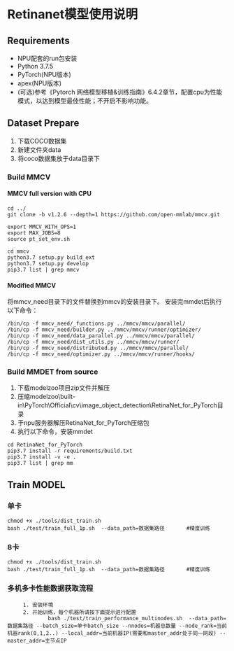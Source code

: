 # Retinanet模型使用说明

## Requirements
* NPU配套的run包安装
* Python 3.7.5
* PyTorch(NPU版本)
* apex(NPU版本)
* (可选)参考《Pytorch 网络模型移植&训练指南》6.4.2章节，配置cpu为性能模式，以达到模型最佳性能；不开启不影响功能。

## Dataset Prepare
1. 下载COCO数据集
2. 新建文件夹data
3. 将coco数据集放于data目录下

### Build MMCV

#### MMCV full version with CPU
```
cd ../
git clone -b v1.2.6 --depth=1 https://github.com/open-mmlab/mmcv.git

export MMCV_WITH_OPS=1
export MAX_JOBS=8
source pt_set_env.sh

cd mmcv
python3.7 setup.py build_ext
python3.7 setup.py develop
pip3.7 list | grep mmcv
```

#### Modified MMCV
将mmcv_need目录下的文件替换到mmcv的安装目录下。
安装完mmdet后执行以下命令：
```
/bin/cp -f mmcv_need/_functions.py ../mmcv/mmcv/parallel/
/bin/cp -f mmcv_need/builder.py ../mmcv/mmcv/runner/optimizer/
/bin/cp -f mmcv_need/data_parallel.py ../mmcv/mmcv/parallel/
/bin/cp -f mmcv_need/dist_utils.py ../mmcv/mmcv/runner/
/bin/cp -f mmcv_need/distributed.py ../mmcv/mmcv/parallel/
/bin/cp -f mmcv_need/optimizer.py ../mmcv/mmcv/runner/hooks/
```


### Build MMDET from source
1. 下载modelzoo项目zip文件并解压
2. 压缩modelzoo\built-in\PyTorch\Official\cv\image_object_detection\RetinaNet_for_PyTorch目录
3. 于npu服务器解压RetinaNet_for_PyTorch压缩包
4. 执行以下命令，安装mmdet
```
cd RetinaNet_for_PyTorch
pip3.7 install -r requirements/build.txt
pip3.7 install -v -e .
pip3.7 list | grep mm
```


## Train MODEL


### 单卡

```
chmod +x ./tools/dist_train.sh
bash ./test/train_full_1p.sh  --data_path=数据集路径       #精度训练
```


### 8卡

```
chmod +x ./tools/dist_train.sh
bash ./test/train_full_1p.sh  --data_path=数据集路径       #精度训练
```

### 多机多卡性能数据获取流程

```shell
     1. 安装环境
     2. 开始训练，每个机器所请按下面提示进行配置
             bash ./test/train_performance_multinodes.sh  --data_path=数据集路径 --batch_size=单卡batch_size --nnodes=机器总数量 --node_rank=当前机器rank(0,1,2..) --local_addr=当前机器IP(需要和master_addr处于同一网段) --master_addr=主节点IP
```
